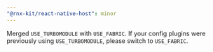 ```yaml
---
"@rnx-kit/react-native-host": minor
---
```


Merged `USE_TURBOMODULE` with `USE_FABRIC`. If your config plugins were previously using `USE_TURBOMODULE`, please switch to `USE_FABRIC`.

